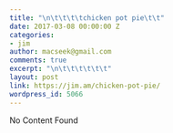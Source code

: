 ```yaml
---
title: "\n\t\t\t\tchicken pot pie\t\t"
date: 2017-03-08 00:00:00 Z
categories:
- jim
author: macseek@gmail.com
comments: true
excerpt: "\n\t\t\t\t\t\t"
layout: post
link: https://jim.am/chicken-pot-pie/
wordpress_id: 5066
---
```


No Content Found


		
